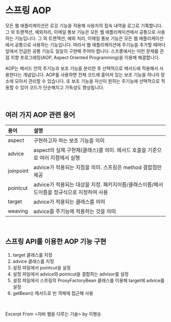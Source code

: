 # 스프링 AOP

모든 웹 애플리케이션은 로깅 기능을 적용해 사용자의 접속 내역을 로그로 기록합니다. 그 외 트랜잭션, 예외처리, 이메일 통보 기능은 모든 웹 애플리케이션에서 공통으로 사용하는 기능입니다. 그 외 트랜잭션, 예외 처리, 이메일 통보 기능은 모든 웹 애플리케이션에서 공통으로 사용하는 기능입니다. 따라서 웹 애플리케이션에 주기능을 추가할 때마다 앞에서 언급한 공통 기능도 일일히 구현해 주어야 합니다. 스프릉에서는 이런 문제를 관점 지향 프로그래밍(AOP, Aspect Oriented Programming)을 이용해 해결합니다.

AOP는 메서드 안의 주기능과 보조 기능을 분리한 후 선택적으로 메서드에 적용해서 사용한다는 개념입니다. AOP를 사용하면 전체 코드에 흩어져 있는 보조 기능을 하나의 장소에 모아서 관리할 수 있습니다. 또 보조 기능을 자신이 원하는 주기능에 선택적으로 적용할 수 있어 코드가 단순해지고 가독성도 향상됩니다.

&nbsp;

## 여러 가지 AOP 관련 용어

| 용어 | 설명 |
|:---|:---|
| aspect | 구현하고자 하는 보조 기능을 의미 |
| advice | aspect의 실제 구현체(클래스)를 의미. 메서드 호출을 기준으로 여러 지점에서 실행 |
| joinpoint | advice가 적용되는 지점을 의미. 스프링은 method 결합점만 제공 |
| pointcut | advice가 적용되는 대상을 지정. 패키지이름/클래스이름/메서드이름을 정규식으로 지정하여 사용 |
| target | advice가 적용되는 클래스를 의미 |
| weaving | advice를 주기능에 적용하는 것을 의미 |

&nbsp;

## 스프링 API를 이용한 AOP 기능 구현

1. target 클래스를 지정
2. advice 클래스를 지정
3. 설정 파일에서 pointcut을 설정
4. 설정 파일에서 advice와 pointcut을 결합하는 advisor를 설정
5. 설정 파일에서 스프링의 ProxyFactoryBean 클래스를 이용해 target에 advice를 설정
6. getBean() 메서드로 빈 객체에 접근해 사용

&nbsp;

Excerpt From <자바 웹을 다루는 기술> by 이병승